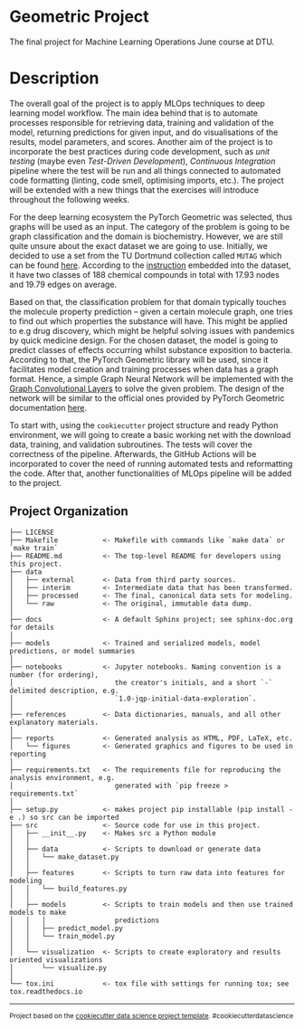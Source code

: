 Geometric Project
==============================

The final project for Machine Learning Operations June course at DTU.

# Description
The overall goal of the project is to apply MLOps techniques to deep learning model workflow. The main idea behind that is to automate processes responsible for retrieving data, training and validation of the model, returning predictions for given input, and do visualisations of the results, model parameters, and scores. Another aim of the project is to incorporate the best practices during code development, such as _unit testing_ (maybe even _Test-Driven Development_), _Continuous Integration_ pipeline where the test will be run and all things connected to automated code formatting (linting, code smell, optimising imports, etc.). The project will be extended with a new things that the exercises will introduce throughout the following weeks.

For the deep learning ecosystem the PyTorch Geometric was selected, thus graphs will be used as an input. The category of the problem is going to be graph classification and the domain is biochemistry. However, we are still quite unsure about the exact dataset we are going to use. Initially, we decided to use a set from the TU Dortmund collection called `MUTAG` which can be found [here](https://pytorch-geometric.readthedocs.io/en/latest/modules/datasets.html#torch_geometric.datasets.TUDataset). According to the [instruction](https://chrsmrrs.github.io/datasets/docs/datasets/) embedded into the dataset, it have two classes of 188 chemical compounds in total with 17.93	nodes and 19.79 edges on average.

Based on that, the classification problem for that domain typically touches the molecule property prediction – given a certain molecule graph, one tries to find out which properties the substance will have. This might be applied to e.g drug discovery, which might be helpful solving issues with pandemics by quick medicine design. For the chosen dataset, the model is going to predict classes of effects occurring whilst substance exposition to bacteria. According to that, the PyTorch Geometric library will be used, since it facilitates model creation and training processes when data has a graph format. Hence, a simple Graph Neural Network will be implemented with the [Graph Convolutional Layers](https://pytorch-geometric.readthedocs.io/en/latest/modules/nn.html#torch_geometric.nn.conv.GCNConv) to solve the given problem. The design of the network will be similar to the official ones provided by PyTorch Geometric documentation [here](https://colab.research.google.com/drive/1I8a0DfQ3fI7Njc62__mVXUlcAleUclnb?usp=sharing#scrollTo=V2Q37tbHyQ6A).

To start with, using the `cookiecutter` project structure and ready Python environment, we will going to create a basic working net with the download data, training, and validation subroutines. The tests will cover the correctness of the pipeline. Afterwards, the GitHub Actions will be incorporated to cover the need of running automated tests and reformatting the code. After that, another functionalities of MLOps pipeline will be added to the project.


Project Organization
------------

    ├── LICENSE
    ├── Makefile           <- Makefile with commands like `make data` or `make train`
    ├── README.md          <- The top-level README for developers using this project.
    ├── data
    │   ├── external       <- Data from third party sources.
    │   ├── interim        <- Intermediate data that has been transformed.
    │   ├── processed      <- The final, canonical data sets for modeling.
    │   └── raw            <- The original, immutable data dump.
    │
    ├── docs               <- A default Sphinx project; see sphinx-doc.org for details
    │
    ├── models             <- Trained and serialized models, model predictions, or model summaries
    │
    ├── notebooks          <- Jupyter notebooks. Naming convention is a number (for ordering),
    │                         the creator's initials, and a short `-` delimited description, e.g.
    │                         `1.0-jqp-initial-data-exploration`.
    │
    ├── references         <- Data dictionaries, manuals, and all other explanatory materials.
    │
    ├── reports            <- Generated analysis as HTML, PDF, LaTeX, etc.
    │   └── figures        <- Generated graphics and figures to be used in reporting
    │
    ├── requirements.txt   <- The requirements file for reproducing the analysis environment, e.g.
    │                         generated with `pip freeze > requirements.txt`
    │
    ├── setup.py           <- makes project pip installable (pip install -e .) so src can be imported
    ├── src                <- Source code for use in this project.
    │   ├── __init__.py    <- Makes src a Python module
    │   │
    │   ├── data           <- Scripts to download or generate data
    │   │   └── make_dataset.py
    │   │
    │   ├── features       <- Scripts to turn raw data into features for modeling
    │   │   └── build_features.py
    │   │
    │   ├── models         <- Scripts to train models and then use trained models to make
    │   │   │                 predictions
    │   │   ├── predict_model.py
    │   │   └── train_model.py
    │   │
    │   └── visualization  <- Scripts to create exploratory and results oriented visualizations
    │       └── visualize.py
    │
    └── tox.ini            <- tox file with settings for running tox; see tox.readthedocs.io


--------

<p><small>Project based on the <a target="_blank" href="https://drivendata.github.io/cookiecutter-data-science/">cookiecutter data science project template</a>. #cookiecutterdatascience</small></p>
